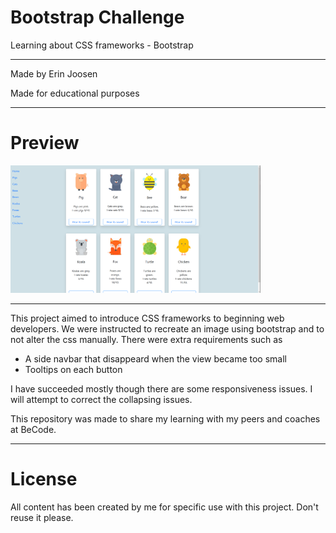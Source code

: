 # Bootstrap Challenge
Learning about CSS frameworks - Bootstrap

---

Made by Erin Joosen

Made for educational purposes

---

# Preview
 
<img src="images/preview.png" alt="Grid, Grids Away Preview" width="400">

---

This project aimed to introduce CSS frameworks to beginning web developers. We were instructed to recreate an image using bootstrap and to not alter the css manually. There were extra requirements such as
- A side navbar that disappeard when the view became too small
- Tooltips on each button

I have succeeded mostly though there are some responsiveness issues. I will attempt to correct the collapsing issues. 

This repository was made to share my learning with my peers and coaches at BeCode. 

---

# License

All content has been created by me for specific use with this project. Don't reuse it please.  
